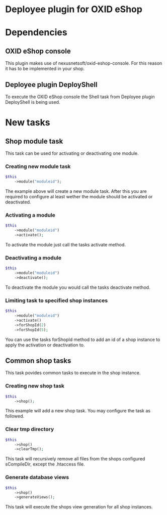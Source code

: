 Deployee plugin for OXID eShop
==============================
# Dependencies
## OXID eShop console
This plugin makes use of nexusnetsoft/oxid-eshop-console. For this reason it has to be implemented in your shop.

## Deployee plugin DeployShell
To execute the OXID eShop console the Shell task from Deployee plugin DeployShell is being used.

# New tasks
## Shop module task
This task can be used for activating or deactivating one module.

### Creating new module task
```php
$this
    ->module("moduleid");
```
The example above will create a new module task. After this you are required to configure al least wether the module should be activated or deactivated.

### Activating a module
```php
$this
    ->module("moduleid")
    ->activate();
```
To activate the module just call the tasks activate method.

### Deactivating a module
```php
$this
    ->module("moduleid")
    ->deactivate();
```
To deactivate the module you would call the tasks deactivate method.

### Limiting task to specified shop instances
```php
$this
    ->module("moduleid")
    ->activate()
    ->forShopId(2)
    ->forShopId(5);
```
You can use the tasks forShopId method to add an id of a shop instance to apply the activation or deactivation to.

## Common shop tasks
This task povides common tasks to execute in the shop instance.

### Creating new shop task
```php
$this
    ->shop();
```
This example will add a new shop task. You may configure the task as followed.

### Clear tmp directory
```php
$this
    ->shop()
    ->clearTmp();
```
This task will recursively remove all files from the shops configured sCompileDir, except the .htaccess file.

### Generate database views
```php
$this
    ->shop()
    ->generateViews();
```
This task will execute the shops view generation for all shop instances.